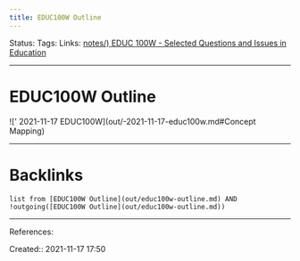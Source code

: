 ```yaml
---
title: EDUC100W Outline
---
```

Status: 
Tags: 
Links: [notes/) EDUC 100W - Selected Questions and Issues in Education](None)
___
# EDUC100W Outline
![' 2021-11-17 EDUC100W](out/-2021-11-17-educ100w.md#Concept Mapping)
___
# Backlinks
```dataview
list from [EDUC100W Outline](out/educ100w-outline.md) AND !outgoing([EDUC100W Outline](out/educ100w-outline.md))
```
___
References:

Created:: 2021-11-17 17:50
